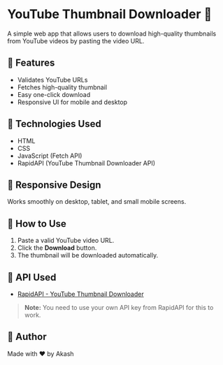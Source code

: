 # YouTube Thumbnail Downloader 🎥

A simple web app that allows users to download high-quality thumbnails from YouTube videos by pasting the video URL.

## 🌟 Features
- Validates YouTube URLs
- Fetches high-quality thumbnail
- Easy one-click download
- Responsive UI for mobile and desktop

## 🚀 Technologies Used
- HTML
- CSS
- JavaScript (Fetch API)
- RapidAPI (YouTube Thumbnail Downloader API)

## 📱 Responsive Design
Works smoothly on desktop, tablet, and small mobile screens.

## 🧪 How to Use
1. Paste a valid YouTube video URL.
2. Click the **Download** button.
3. The thumbnail will be downloaded automatically.

## 📡 API Used
- [RapidAPI - YouTube Thumbnail Downloader](https://rapidapi.com/)

> **Note:** You need to use your own API key from RapidAPI for this to work.

## 🔗 Author
Made with ❤️ by Akash
